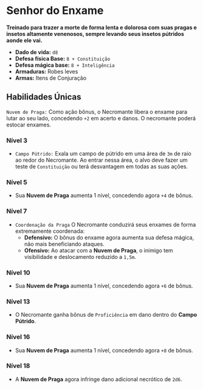 # Senhor do Enxame
**Treinado para trazer a morte de forma lenta e dolorosa com suas pragas e insetos altamente venenosos, sempre levando seus insetos pútridos aonde ele vai.**

- **Dado de vida:** `d8`
- **Defesa física Base:** `8 + Constituição`
- **Defesa mágica base:** `8 + Inteligência`
- **Armaduras:** Robes leves
- **Armas:** Itens de Conjuração

## Habilidades Únicas
`Nuvem de Praga:` Como ação bônus, o Necromante libera o enxame para lutar ao seu lado, concedendo `+2` em acerto e danos. O necromante poderá estocar enxames.

### Nível 3
- `Campo Pútrido:` Exala um campo de pútrido em uma área de `3m` de raio ao redor do Necromante. Ao entrar nessa área, o alvo deve fazer um teste de `Constituição` ou terá desvantagem em todas as suas ações.

### Nível 5
- Sua **Nuvem de Praga** aumenta 1 nível, concedendo agora `+4` de bônus.

### Nível 7
- `Coordenação da Praga` O Necromante conduzirá seus enxames de forma extremamente coordenada:
  - **Defensivo:** O bônus do enxame agora aumenta sua defesa mágica, não mais beneficiando ataques.
  - **Ofensivo:** Ao atacar com a **Nuvem de Praga**, o inimigo tem visibilidade e deslocamento reduzido a `1,5m`.

### Nível 10
- Sua **Nuvem de Praga** aumenta 1 nível, concedendo agora `+6` de bônus.

### Nível 13
- O Necromante ganha bônus de `Proficiência` em dano dentro do **Campo Pútrido**.

### Nível 16
- Sua **Nuvem de Praga** aumenta 1 nível, concedendo agora `+8` de bônus.

### Nível 18
- A **Nuvem de Praga** agora infringe dano adicional necrótico de `2d6`.
